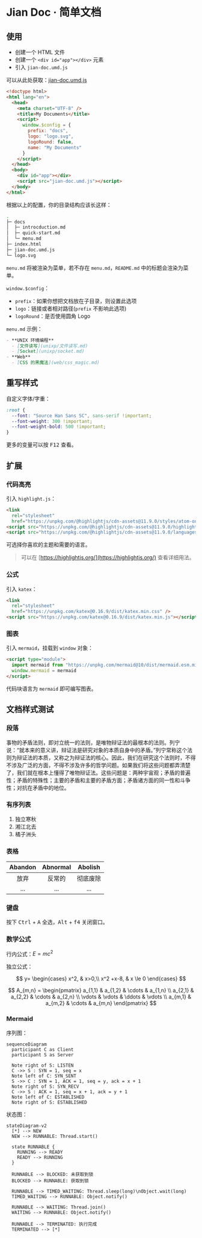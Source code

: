 # Jian Doc · 简单文档

## 使用

- 创建一个 HTML 文件
- 创建一个 `<div id="app"></div>` 元素
- 引入 `jian-doc.umd.js`

可以从此处获取：[jian-doc.umd.js](https://ifyun.github.io/jian-doc/jian-doc.umd.js)

```html
<!doctype html>
<html lang="en">
  <head>
    <meta charset="UTF-8" />
    <title>My Documents</title>
    <script>
      window.$config = {
        prefix: "docs",
        logo: "logo.svg",
        logoRound: false,
        name: "My Documents"
      }
    </script>
  </head>
  <body>
    <div id="app"></div>
    <script src="jian-doc.umd.js"></script>
  </body>
</html>
```

根据以上的配置，你的目录结构应该长这样：

```bash
.
├─ docs
│  ├─ introcduction.md
│  ├─ quick-start.md
│  └─ menu.md
├─ index.html
├─ jian-doc.umd.js
└─ logo.svg
```

`menu.md` 将被渲染为菜单，若不存在 `menu.md`，`README.md` 中的标题会渲染为菜单。

`window.$config`：

- `prefix`：如果你想把文档放在子目录，则设置此选项
- `logo`：链接或者相对路径(`prefix` 不影响此选项)
- `logoRound`：是否使用圆角 Logo

`menu.md` 示例：

```markdown
- **UNIX 环境编程**
  - [文件读写](unixp/文件读写.md)
  - [Socket](unixp/socket.md)
- **Web**
  - [CSS 的黑魔法](web/css_magic.md)
```

## 重写样式

自定义字体/字重：

```css
:root {
  --font: "Source Han Sans SC", sans-serif !important;
  --font-weight: 300 !important;
  --font-weight-bold: 500 !important;
}
```

更多的变量可以按 <kbd>F12</kbd> 查看。

## 扩展

### 代码高亮

引入 `highlight.js`：

```html
<link
  rel="stylesheet"
  href="https://unpkg.com/@highlightjs/cdn-assets@11.9.0/styles/atom-one-dark.min.css" />
<script src="https://unpkg.com/@highlightjs/cdn-assets@11.9.0/highlight.min.js"></script>
<script src="https://unpkg.com/@highlightjs/cdn-assets@11.9.0/languages/xml.min.js"></script>
```

可选择你喜欢的主题和需要的语言。

> 可以在 [https://highlightjs.org/](https://highlightjs.org/) 查看详细用法。

### 公式

引入 `katex`：

```html
<link
  rel="stylesheet"
  href="https://unpkg.com/katex@0.16.9/dist/katex.min.css" />
<script src="https://unpkg.com/katex@0.16.9/dist/katex.min.js"></script>
```

### 图表

引入 `mermaid`，挂载到 `window` 对象：

```html
<script type="module">
  import mermaid from "https://unpkg.com/mermaid@10/dist/mermaid.esm.min.mjs"
  window.mermaid = mermaid
</script>
```

代码块语言为 `mermaid` 即可编写图表。

## 文档样式测试

### 段落

事物的矛盾法则，即对立统一的法则，是唯物辩证法的最根本的法则。列宁说：“就本来的意义讲，辩证法是研究对象的本质自身中的矛盾。”列宁常称这个法则为辩证法的本质，又称之为辩证法的核心。因此，我们在研究这个法则时，不得不涉及广泛的方面，不得不涉及许多的哲学问题。如果我们将这些问题都弄清楚了，我们就在根本上懂得了唯物辩证法。这些问题是：两种宇宙观；矛盾的普遍性；矛盾的特殊性；主要的矛盾和主要的矛盾方面；矛盾诸方面的同一性和斗争性；对抗在矛盾中的地位。

### 有序列表

1. 独立寒秋
2. 湘江北去
3. 橘子洲头

### 表格

| Abandon | Abnormal | Abolish  |
| :-----: | :------: | :------: |
|  放弃   |  反常的  | 彻底废除 |
|   ...   |   ...    |   ...    |

### 键盘

按下 <kbd>Ctrl</kbd> + <kbd>A</kbd> 全选，<kbd>Alt</kbd> + <kbd>f4</kbd> 关闭窗口。

### 数学公式

行内公式：$E=mc^2$

独立公式：

$$
y= \begin{cases} x^2, & x>0,\\ x^2 +x-8, & x \le 0 \end{cases}
$$

$$
A_{m,n} =
 \begin{pmatrix}
  a_{1,1} & a_{1,2} & \cdots & a_{1,n} \\
  a_{2,1} & a_{2,2} & \cdots & a_{2,n} \\
  \vdots  & \vdots  & \ddots & \vdots  \\
  a_{m,1} & a_{m,2} & \cdots & a_{m,n}
 \end{pmatrix}
$$

### Mermaid

序列图：

```mermaid
sequenceDiagram
  participant C as Client
  participant S as Server

  Note right of S: LISTEN
  C ->> S : SYN = 1, seq = x
  Note left of C: SYN_SENT
  S ->> C : SYN = 1, ACK = 1, seq = y, ack = x + 1
  Note right of S: SYN_RECV
  C ->> S : ACK = 1, seq = x + 1, ack = y + 1
  Note left of C: ESTABLISHED
  Note right of S: ESTABLISHED
```

状态图：

```mermaid
stateDiagram-v2
  [*] --> NEW
  NEW --> RUNNABLE: Thread.start()

  state RUNNABLE {
    RUNNING --> READY
    READY --> RUNNING
  }

  RUNNABLE --> BLOCKED: 未获取到锁
  BLOCKED --> RUNNABLE: 获取到锁

  RUNNABLE --> TIMED_WAITING: Thread.sleep(long)\nObject.wait(long)
  TIMED_WAITING --> RUNNABLE: Object.notify()

  RUNNABLE --> WAITING: Thread.join()
  WAITING --> RUNNABLE: Object.notify()

  RUNNABLE --> TERMINATED: 执行完成
  TERMINATED --> [*]
```
